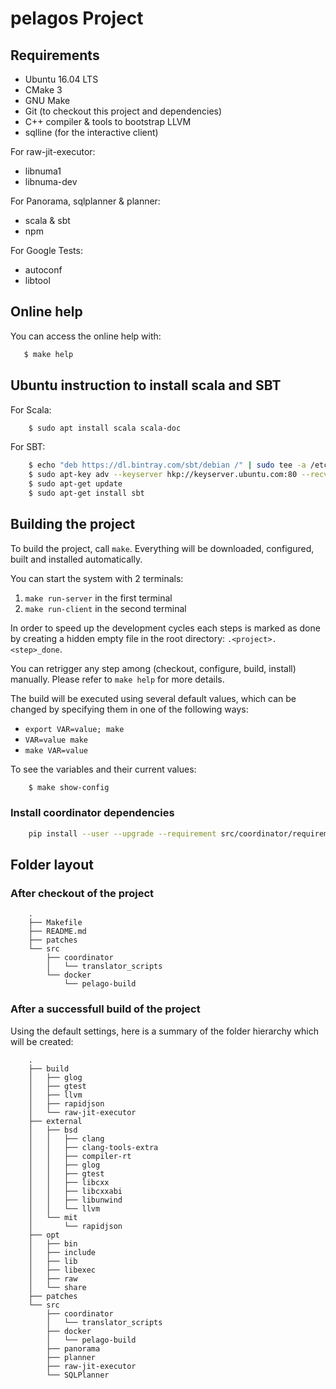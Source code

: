 # pelagos Project

## Requirements

 * Ubuntu 16.04 LTS
 * CMake 3
 * GNU Make
 * Git (to checkout this project and dependencies)
 * C++ compiler & tools to bootstrap LLVM
 * sqlline (for the interactive client)

For raw-jit-executor:
 * libnuma1
 * libnuma-dev

For Panorama, sqlplanner & planner:
 * scala & sbt
 * npm

For Google Tests:
 * autoconf
 * libtool

## Online help

You can access the online help with:

```sh
   $ make help
```

## Ubuntu instruction to install scala and SBT

For Scala:

```sh
    $ sudo apt install scala scala-doc
```

For SBT:

```sh
    $ echo "deb https://dl.bintray.com/sbt/debian /" | sudo tee -a /etc/apt/sources.list.d/sbt.list
    $ sudo apt-key adv --keyserver hkp://keyserver.ubuntu.com:80 --recv 2EE0EA64E40A89B84B2DF73499E82A75642AC823
    $ sudo apt-get update
    $ sudo apt-get install sbt
```

## Building the project

To build the project, call `make`. Everything will be downloaded, configured,
built and installed automatically.

You can start the system with 2 terminals: 
 1. `make run-server` in the first terminal 
 2. `make run-client` in the second terminal

In order to speed up the development cycles each steps is marked as done by
creating a hidden empty file in the root directory: `.<project>.<step>_done`.

You can retrigger any step among (checkout, configure, build, install) manually.
Please refer to `make help` for more details.

The build will be executed using several default values, which can be
changed by specifying them in one of the following ways:

 * `export VAR=value; make`
 * `VAR=value make`
 * `make VAR=value`

To see the variables and their current values:
```sh
    $ make show-config
```

### Install coordinator dependencies

```sh
    pip install --user --upgrade --requirement src/coordinator/requirements.txt
```

## Folder layout

### After checkout of the project

```
    .
    ├── Makefile
    ├── README.md
    ├── patches
    └── src
        ├── coordinator
        │   └── translator_scripts
        └── docker
            └── pelago-build
```

### After a successfull build of the project

Using the default settings, here is a summary of the folder hierarchy which
will be created:
```shell
    .
    ├── build
    │   ├── glog
    │   ├── gtest
    │   ├── llvm
    │   ├── rapidjson
    │   └── raw-jit-executor
    ├── external
    │   ├── bsd
    │   │   ├── clang
    │   │   ├── clang-tools-extra
    │   │   ├── compiler-rt
    │   │   ├── glog
    │   │   ├── gtest
    │   │   ├── libcxx
    │   │   ├── libcxxabi
    │   │   ├── libunwind
    │   │   └── llvm
    │   └── mit
    │       └── rapidjson
    ├── opt
    │   ├── bin
    │   ├── include
    │   ├── lib
    │   ├── libexec
    │   ├── raw
    │   └── share
    ├── patches
    └── src
        ├── coordinator
        │   └── translator_scripts
        ├── docker
        │   └── pelago-build
        ├── panorama
        ├── planner
        ├── raw-jit-executor
        └── SQLPlanner
```
